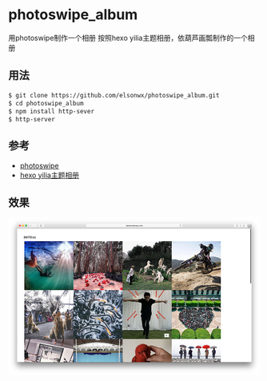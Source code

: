 # photoswipe_album
用photoswipe制作一个相册
按照hexo yilia主题相册，依葫芦画瓢制作的一个相册

## 用法
```
$ git clone https://github.com/elsonwx/photoswipe_album.git
$ cd photoswipe_album
$ npm install http-sever
$ http-server
```
## 参考
  - [photoswipe](http://photoswipe.com/documentation/getting-started.html) 
  - [hexo yilia主题相册](https://github.com/litten/BlogBackup/tree/master/source/photos)

## 效果
![相册效果](screenshot/album.png)
